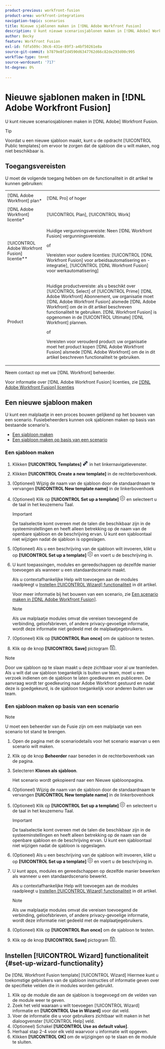 ```yaml
---
product-previous: workfront-fusion
product-area: workfront-integrations
navigation-topic: scenarios
title: Nieuwe sjablonen maken in [!DNL Adobe Workfront Fusion]
description: U kunt nieuwe scenariosjablonen maken in [!DNL Adobe] Workfront Fusion.
author: Becky
feature: Workfront Fusion
exl-id: fdfa509c-30c6-431e-89f3-a4bf50261e8a
source-git-commit: b7879e8f2d4590d6347762d66c82de293d00c995
workflow-type: tm+mt
source-wordcount: '717'
ht-degree: 0%

---
```


# Nieuwe sjablonen maken in [!DNL Adobe Workfront Fusion]

U kunt nieuwe scenariosjablonen maken in [!DNL Adobe] Workfront Fusion.

>[!TIP]
>
>Voordat u een nieuwe sjabloon maakt, kunt u de opdracht [!UICONTROL Public templates] om ervoor te zorgen dat de sjabloon die u wilt maken, nog niet beschikbaar is.

## Toegangsvereisten

U moet de volgende toegang hebben om de functionaliteit in dit artikel te kunnen gebruiken:

<table style="table-layout:auto"> 
 <col> 
 <col> 
 <tbody> 
  <tr> 
    <td role="rowheader">[!DNL Adobe Workfront] plan*</td> 
   <td> <p>[!DNL Pro] of hoger</p> </td> 
  </tr> 
  <tr data-mc-conditions=""> 
   <td role="rowheader">[!DNL Adobe Workfront] licentie*</td> 
   <td> <p>[!UICONTROL Plan], [!UICONTROL Work]</p> </td> 
  </tr> 
  <tr> 
   <td role="rowheader">[!UICONTROL Adobe Workfront Fusion] licentie**</td> 
  <td>
   <p>Huidige vergunningsvereiste: Neen [!DNL Workfront Fusion] vergunningsvereiste.</p>
   <p>of</p>
   <p>Vereisten voor oudere licenties: [!UICONTROL [!DNL Workfront Fusion] voor arbeidsautomatisering en -integratie],  [!UICONTROL [!DNL Workfront Fusion] voor werkautomatisering]</p>
   </td>    </tr> 
  </tr> 
  <tr> 
   <td role="rowheader">Product</td> 
   <td>
   <p>Huidige productvereiste: als u beschikt over [!UICONTROL Select] of [!UICONTROL Prime] [!DNL Adobe Workfront] Abonnement, uw organisatie moet [!DNL Adobe Workfront Fusion] alsmede [!DNL Adobe Workfront] om de in dit artikel beschreven functionaliteit te gebruiken. [!DNL Workfront Fusion] is opgenomen in de [!UICONTROL Ultimate] [!DNL Workfront] plannen.</p>
   <p>of</p>
   <p>Vereisten voor verouderd product: uw organisatie moet het product kopen [!DNL Adobe Workfront Fusion] alsmede [!DNL Adobe Workfront] om de in dit artikel beschreven functionaliteit te gebruiken.</p>
   </td> 
  </tr> 
 </tbody> 
</table>

Neem contact op met uw [!DNL Workfront] beheerder.

Voor informatie over [!DNL Adobe Workfront Fusion] licenties, zie [[!DNL Adobe Workfront Fusion] licenties](../../../workfront-fusion/get-started/license-automation-vs-integration.md)

## Een nieuwe sjabloon maken

U kunt een malplaatje in een proces bouwen gelijkend op het bouwen van een scenario. Fusiebeheerders kunnen ook sjablonen maken op basis van bestaande scenario&#39;s.

* [Een sjabloon maken](#build-a-template)
* [Een sjabloon maken op basis van een scenario](#create-a-template-from-a-scenario)

### Een sjabloon maken

1. Klikken **[!UICONTROL Templates]** ![](assets/fusion-template-icon.png) in het linkernavigatievenster.
1. Klikken **[!UICONTROL Create a new template]** in de rechterbovenhoek.
1. (Optioneel) Wijzig de naam van de sjabloon door de standaardnaam te vervangen **[!UICONTROL New template name]** in de linkerbovenhoek
1. (Optioneel) Klik op **[!UICONTROL Set up a template]** ![](assets/fusion-scenario-settings-icon.png) en selecteert u de taal in het keuzemenu Taal.

   >[!IMPORTANT]
   >
   >De taalselectie komt overeen met de talen die beschikbaar zijn in de systeeminstellingen en heeft alleen betrekking op de naam van de openbare sjabloon en de beschrijving ervan. U kunt een sjabloontaal niet wijzigen nadat de sjabloon is opgeslagen.

1. (Optioneel) Als u een beschrijving van de sjabloon wilt invoeren, klikt u op **[!UICONTROL Set up a template]** ![](assets/fusion-scenario-settings-icon.png) en voert u de beschrijving in.
1. U kunt toepassingen, modules en gereedschappen op dezelfde manier toevoegen als wanneer u een standaardscenario maakt.

   Als u contextafhankelijke Help wilt toevoegen aan de modules raadpleegt u [Instellen [!UICONTROL Wizard] functionaliteit](#set-up-wizard-functionality) in dit artikel.

   Voor meer informatie bij het bouwen van een scenario, zie [Een scenario maken in [!DNL Adobe Workfront Fusion]](../../../workfront-fusion/scenarios/create-a-scenario.md).

   >[!NOTE]
   >
   >Als uw malplaatje modules omvat die vereisen toevoegend de verbinding, geloofsbrieven, of andere privacy-gevoelige informatie, wordt deze informatie niet gedeeld met de malplaatjegebruikers.

1. (Optioneel) Klik op **[!UICONTROL Run once]** om de sjabloon te testen.
1. Klik op de knop **[!UICONTROL Save]** pictogram ![](assets/save-icon.png).

>[!NOTE]
>
>Door uw sjabloon op te slaan maakt u deze zichtbaar voor al uw teamleden. Als u wilt dat uw sjabloon toegankelijk is buiten uw team, moet u een verzoek indienen om de sjabloon te laten goedkeuren en publiceren. De aanvraag wordt ter goedkeuring naar Adobe Workfront gestuurd en nadat deze is goedgekeurd, is de sjabloon toegankelijk voor anderen buiten uw team.

### Een sjabloon maken op basis van een scenario

>[!NOTE]
>
>U moet een beheerder van de Fusie zijn om een malplaatje van een scenario tot stand te brengen.

1. Open de pagina met de scenariodetails voor het scenario waarvan u een scenario wilt maken.
1. Klik op de knop **Beheerder** naar beneden in de rechterbovenhoek van de pagina.
1. Selecteren **Klonen als sjabloon**.

   Het scenario wordt gekopieerd naar een Nieuwe sjabloonpagina.
1. (Optioneel) Wijzig de naam van de sjabloon door de standaardnaam te vervangen **[!UICONTROL New template name]** in de linkerbovenhoek
1. (Optioneel) Klik op **[!UICONTROL Set up a template]** ![](assets/fusion-scenario-settings-icon.png) en selecteert u de taal in het keuzemenu Taal.

   >[!IMPORTANT]
   >
   >De taalselectie komt overeen met de talen die beschikbaar zijn in de systeeminstellingen en heeft alleen betrekking op de naam van de openbare sjabloon en de beschrijving ervan. U kunt een sjabloontaal niet wijzigen nadat de sjabloon is opgeslagen.

1. (Optioneel) Als u een beschrijving van de sjabloon wilt invoeren, klikt u op **[!UICONTROL Set up a template]** ![](assets/fusion-scenario-settings-icon.png) en voert u de beschrijving in.
1. U kunt apps, modules en gereedschappen op dezelfde manier bewerken als wanneer u een standaardscenario bewerkt.

   Als u contextafhankelijke Help wilt toevoegen aan de modules raadpleegt u [Instellen [!UICONTROL Wizard] functionaliteit](#set-up-wizard-functionality) in dit artikel.

   >[!NOTE]
   >
   >Als uw malplaatje modules omvat die vereisen toevoegend de verbinding, geloofsbrieven, of andere privacy-gevoelige informatie, wordt deze informatie niet gedeeld met de malplaatjegebruikers.

1. (Optioneel) Klik op **[!UICONTROL Run once]** om de sjabloon te testen.
1. Klik op de knop **[!UICONTROL Save]** pictogram ![](assets/save-icon.png).

## Instellen [!UICONTROL Wizard] functionaliteit {#set-up-wizard-functionality}

De [!DNL Workfront Fusion template] [!UICONTROL Wizard] Hiermee kunt u toekomstige gebruikers van de sjabloon instructies of informatie geven over de specifieke velden die in modules worden gebruikt.

1. Klik op de module die aan de sjabloon is toegevoegd om de velden van de module weer te geven.
1. Zoek het veld waaraan u wilt toevoegen [!UICONTROL Wizard] informatie en **[!UICONTROL Use in Wizard]** voor dat veld.
1. Voer de informatie die u voor gebruikers zichtbaar wilt maken in het dialoogvenster [!UICONTROL Help] veld.
1. (Optioneel) Schakel **[!UICONTROL Use as default value]**.
1. Herhaal stap 2-4 voor elk veld waarvoor u informatie wilt opgeven.
1. Klikken **[!UICONTROL OK]** om de wijzigingen op te slaan en de module te sluiten.
